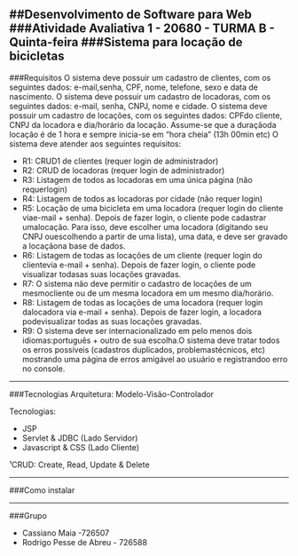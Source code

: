 ##Desenvolvimento de Software para Web
###Atividade Avaliativa 1 - 20680 - TURMA B - Quinta-feira
###Sistema para locação de bicicletas
---------------------------------------------
###Requisitos
O sistema deve possuir um cadastro de clientes, com os seguintes dados: e-mail,senha, CPF,  nome, telefone,  sexo e data de nascimento.
O sistema deve possuir um cadastro de locadoras, com os seguintes dados: e-mail, senha, CNPJ,  nome e cidade.
O sistema deve possuir um cadastro de locações, com os seguintes dados: CPFdo cliente, CNPJ da locadora e dia/horário da locação. Assume-se que a duraçãoda locação é de 1 hora e sempre inicia-se em “hora cheia” (13h 00min etc)
O sistema deve atender aos seguintes requisitos:
- R1: CRUD1 de clientes (requer login de administrador)
- R2: CRUD de locadoras (requer login de administrador)
- R3: Listagem de todos as locadoras em uma única página (não requerlogin)
- R4: Listagem de todos as locadoras por cidade (não requer login)
- R5: Locação de uma bicicleta em uma locadora (requer login do cliente viae-mail + senha). Depois de fazer login, o cliente pode cadastrar umalocação. Para isso, deve escolher uma locadora (digitando seu CNPJ ouescolhendo a partir de uma lista), uma data, e deve ser gravado a locaçãona base de dados.
- R6: Listagem de todas as locações de um cliente (requer login do clientevia e-mail + senha). Depois de fazer login, o cliente pode visualizar todasas suas locações gravadas.
- R7: O sistema não deve permitir o cadastro de locações de um mesmocliente ou de um mesma locadora em um mesmo dia/horário.
- R8: Listagem de todas as locações de uma locadora (requer login dalocadora via e-mail + senha). Depois de fazer login, a locadora podevisualizar todas as suas locações gravadas.
- R9: O sistema deve ser internacionalizado em pelo menos dois idiomas:português + outro de sua escolha.O sistema deve tratar todos os erros possíveis (cadastros duplicados, problemastécnicos, etc) mostrando uma página de erros amigável ao usuário e registrandoo erro no console.

---------------------------------------------
###Tecnologias
Arquitetura: Modelo-Visão-Controlador

Tecnologias: 
- JSP
- Servlet & JDBC (Lado Servidor) 
- Javascript & CSS (Lado Cliente)

¹CRUD: Create, Read, Update & Delete

---------------------------------------------
###Como instalar

---------------------------------------------
###Grupo
- Cassiano Maia -726507
- Rodrigo Pesse de Abreu - 726588



